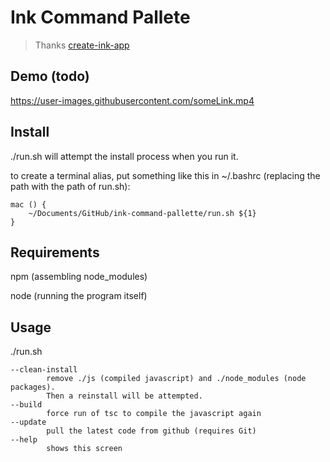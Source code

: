 # Ink Command Pallete

> Thanks [create-ink-app](https://github.com/vadimdemedes/create-ink-app)

## Demo (todo)

https://user-images.githubusercontent.com/someLink.mp4

## Install

./run.sh will attempt the install process when you run it.

to create a terminal alias, put something like this in ~/.bashrc (replacing the path with the path of run.sh):

```
mac () {
    ~/Documents/GitHub/ink-command-pallette/run.sh ${1}
}
```

## Requirements

npm (assembling node_modules)

node (running the program itself)

## Usage

./run.sh

    --clean-install
            remove ./js (compiled javascript) and ./node_modules (node packages).
            Then a reinstall will be attempted.
    --build
            force run of tsc to compile the javascript again
    --update
            pull the latest code from github (requires Git)
    --help
            shows this screen

